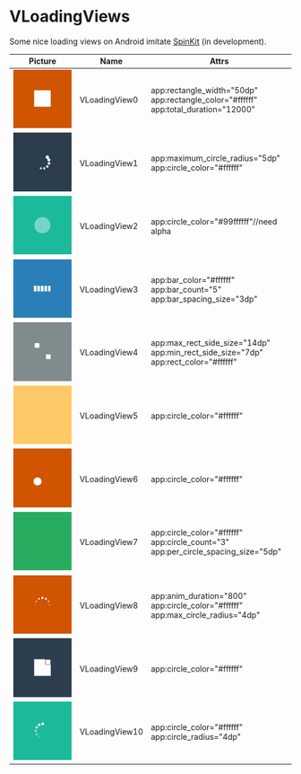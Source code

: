 # VLoadingViews
Some nice loading views on Android imitate [SpinKit](https://github.com/tobiasahlin/SpinKit) (in development).

| Picture                                       | Name           | Attrs                                                        |
| --------------------------------------------- | -------------- | ------------------------------------------------------------ |
| ![VLoadingView0](./images/VLoadingView0.gif)  | VLoadingView0  | app:rectangle_width="50dp"<br/>app:rectangle_color="#ffffff"<br/>app:total_duration="12000" |
| ![VLoadingView1](./images/VLoadingView1.gif)  | VLoadingView1  | app:maximum_circle_radius="5dp"<br/>app:circle_color="#ffffff" |
| ![VLoadingView2](./images/VLoadingView2.gif)  | VLoadingView2  | app:circle_color="#99ffffff"//need alpha                     |
| ![VLoadingView3](./images/VLoadingView3.gif)  | VLoadingView3  | app:bar_color="#ffffff"<br/>app:bar_count="5"<br/>app:bar_spacing_size="3dp" |
| ![VLoadingView4](./images/VLoadingView4.gif)  | VLoadingView4  | app:max_rect_side_size="14dp"<br/>app:min_rect_side_size="7dp"<br/>app:rect_color="#ffffff" |
| ![VLoadingView5](./images/VLoadingView5.gif)  | VLoadingView5  | app:circle_color="#ffffff"                                   |
| ![VLoadingView6](./images/VLoadingView6.gif)  | VLoadingView6  | app:circle_color="#ffffff"                                   |
| ![VLoadingView7](./images/VLoadingView7.gif)  | VLoadingView7  | app:circle_color="#ffffff"<br/>app:circle_count="3"<br/>app:per_circle_spacing_size="5dp" |
| ![VLoadingView8](./images/VLoadingView8.gif)  | VLoadingView8  | app:anim_duration="800"<br/>app:circle_color="#ffffff"<br/>app:max_circle_radius="4dp" |
| ![VLoadingView9](./images/VLoadingView9.gif)  | VLoadingView9  | app:circle_color="#ffffff"                                   |
| ![VLoadingView9](./images/VLoadingView10.gif) | VLoadingView10 | app:circle_color="#ffffff"<br/>app:circle_radius="4dp"       |

